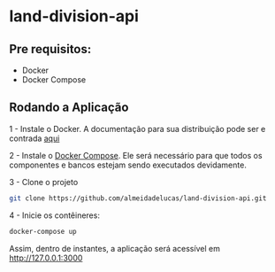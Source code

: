 # land-division-api

## Pre requisitos:

- Docker
- Docker Compose

## Rodando a Aplicação

1 - Instale o Docker. A documentação para sua distribuição pode ser e contrada [aqui](https://docs.docker.com/engine/install/)

2 - Instale o [Docker Compose](https://docs.docker.com/compose/install/other/). Ele será necessário para que todos os componentes e bancos estejam sendo executados devidamente.

3 - Clone o projeto

```sh
git clone https://github.com/almeidadelucas/land-division-api.git
```
4 - Inicie os contêineres:

```sh
docker-compose up
```

Assim, dentro de instantes, a aplicação será acessível em http://127.0.0.1:3000

